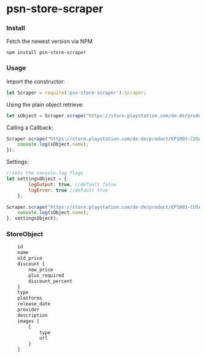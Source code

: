 # psn-store-scraper


### Install

Fetch the newest version via NPM

`npm install psn-store-scraper`

### Usage

Import the constructor:

```js 
let Scraper = require('psn-store-scraper').Scraper;
```

Using the plain object retrieve:
```js 
let sObject = Scraper.scrape("https://store.playstation.com/de-de/product/EP1003-CUSA02231_00-DISHONOREDGAMEEU");
```

Calling a Callback:
```js 
Scraper.scrape("https://store.playstation.com/de-de/product/EP1003-CUSA02231_00-DISHONOREDGAMEEU", function(sObject){
    console.log(sObject.name);
});
```

Settings:
```js 
//sets the console.log flags
let settingsObject = { 
        logOutput: true, //default false
        logError: true //default true
    };

Scraper.scrape("https://store.playstation.com/de-de/product/EP1003-CUSA02231_00-DISHONOREDGAMEEU", function(sObject){
    console.log(sObject.name);
}, settingsObject);
```



### StoreObject

```js
    id
    name
    old_price
    discount {
        new_price
        plus_required
        discount_percent
    }
    type
    platforms
    release_date
    provider
    description
    images [
        {
            type
            url
        }
    ]
```